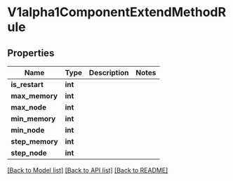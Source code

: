 # V1alpha1ComponentExtendMethodRule

## Properties
Name | Type | Description | Notes
------------ | ------------- | ------------- | -------------
**is_restart** | **int** |  | 
**max_memory** | **int** |  | 
**max_node** | **int** |  | 
**min_memory** | **int** |  | 
**min_node** | **int** |  | 
**step_memory** | **int** |  | 
**step_node** | **int** |  | 

[[Back to Model list]](../README.md#documentation-for-models) [[Back to API list]](../README.md#documentation-for-api-endpoints) [[Back to README]](../README.md)


